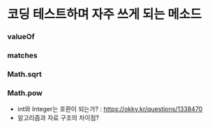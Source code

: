# 코딩 테스트하며 자주 쓰게 되는 메소드

### valueOf

### matches

### Math.sqrt

### Math.pow

- int와 Integer는 호환이 되는가? : https://okky.kr/questions/1338470
- 알고리즘과 자료 구조의 차이점?
